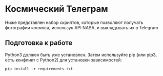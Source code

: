 <h1>Космический Телеграм</h1>

Ниже представлен набор скриптов, которые позволяют получать фотографии космоса, используя API NASA, и выкладывать их в Telegram

<h2>Подготовка к работе</h2>


Python3 должен быть уже установлен. Затем используйте pip (или pip3, есть конфликт с Python2) для установки зависимостей:

``` pip install -r requirements.txt ```
